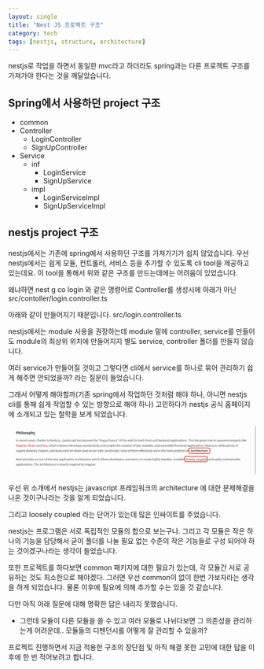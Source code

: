 ```yaml
---
layout: single
title: "Nest JS 프로젝트 구조"
category: tech
tags: [nestjs, structure, architecture]
---
```


nestjs로 작업을 하면서 동일한 mvc라고 하더라도 spring과는 다른 프로젝트 구조를 가져가야 한다는 것을 깨달았습니다.

## Spring에서 사용하던 project 구조

- common
- Controller
  - LoginController
  - SignUpController
- Service
  - inf
    - LoginService
    - SignUpService
  - impl
    - LoginServiceImpl
    - SignUpServiceImpl

## nestjs project 구조

nestjs에서는 기존에 spring에서 사용하던 구조를 가져가기가 쉽지 않았습니다. 우선 nestjs에서는 쉽게 모듈, 컨트롤러, 서비스 등을 추가할 수 있도록 cli tool을 제공하고 있는데요. 이 tool을 통해서 위와 같은 구조를 만드는데에는 어려움이 있었습니다.

왜냐하면 nest g co login 와 같은 명령어로 Controller를 생성시에
아래가 아닌
src/contoller/login.controller.ts

아래와 같이 만들어지기 때문입니다.
src/login.controller.ts

nestjs에서는 module 사용을 권장하는데 module 밑에 controller, service를 만들어도 module의 최상위 위치에 만들어지지 별도 service, controller 폴더를 만들지 않습니다.

여러 service가 만들어질 것이고 그렇다면 cli에서 service를 하나로 묶어 관리하기 쉽게 해주면 안되었을까? 라는 질문이 들었습니다.

그래서 어떻게 해야할까(기존 spring에서 작업하던 것처럼 해야 하나, 아니면 nestjs cli를 통해 쉽게 작업할 수 있는 방향으로 해야 하나) 고민하다가 nestjs 공식 홈페이지에 소개되고 있는 철학을 보게 되었습니다.

![image-20210829235040594](/assets/images/image-20210829235040594.png)

우선 위 소개에서 nestjs는 javascript 프레임워크의 architecture 에 대한 문제해결을 나온 것이구나라는 것을 알게 되었습니다.

그리고 loosely coupled 라는 단어가 있는데 많은 인싸이트를 주었습니다.

nestjs는 프로그램은 서로 독립적인 모듈의 합으로 보는구나. 그리고 각 모듈은 작은 하나의 기능을 담당해서 굳이 폴더를 나눌 필요 없는 수준의 작은 기능들로 구성 되어야 하는 것이겠구나라는 생각이 들었습니다.

또한 프로젝트를 하다보면 common 패키지에 대한 필요가 있는데, 각 모듈간 서로 공유하는 것도 최소한으로 해야겠다. 그러면 우선 common이 없이 한번 가보자라는 생각을 하게 되었습니다. 물론 이후에 필요에 의해 추가할 수는 있을 것 같습니다.

다만 아직 아래 질문에 대해 명확한 답은 내리지 못했습니다.

- 그런데 모듈이 다른 모듈을 쓸 수 있고 여러 모듈로 나뉘다보면 그 의존성을 관리하는게 어려운데.. 모듈들의 디펜던시를 어떻게 잘 관리할 수 있을까?

프로젝트 진행하면서 지금 적용한 구조의 장단점 및 아직 해결 못한 고민에 대한 답을 이후에 한 번 적어보려고 합니다.
